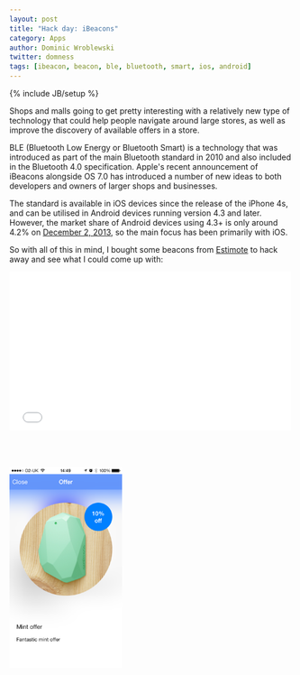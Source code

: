 ```yaml
---
layout: post
title: "Hack day: iBeacons"
category: Apps
author: Dominic Wroblewski
twitter: domness
tags: [ibeacon, beacon, ble, bluetooth, smart, ios, android]
---
```

{% include JB/setup %}

Shops and malls going to get pretty interesting with a relatively new type of technology that could help people navigate around large stores, as well as improve the discovery of available offers in a store.

BLE (Bluetooth Low Energy or Bluetooth Smart) is a technology that was introduced as part of the main Bluetooth standard in 2010 and also included in the Bluetooth 4.0 specification. Apple's recent announcement of iBeacons alongside OS 7.0 has introduced a number of new ideas to both developers and owners of larger shops and businesses.

The standard is available in iOS devices since the release of the iPhone 4s, and can be utilised in Android devices running version 4.3 and later. However, the market share of Android devices using 4.3+ is only around 4.2% on [December 2, 2013](http://developer.android.com/about/dashboards/index.html), so the main focus has been primarily with iOS.

So with all of this in mind, I bought some beacons from [Estimote](http://estimote.com/) to hack away and see what I could come up with:

<iframe src="//player.vimeo.com/video/81510092" width="500" height="281" allowfullscreen="allowfullscreen" frameborder="0">&nbsp;</iframe>

<br/><br/>

<div class="thumbnail"><img width="200" src="/assets/images/beacon-app.png" /></div>


